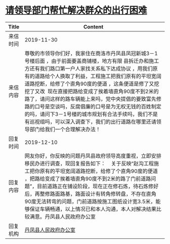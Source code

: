 # [请领导部门帮忙解决群众的出行困难](http://www.shangluo.gov.cn/zmhd/ldxxxx.jsp?urltype=leadermail.LeaderMailContentUrl&wbtreeid=1112&leadermailid=5584)

| Title |                                                                                                                                              Content                                                                                                                                               |
|:-----:|----------------------------------------------------------------------------------------------------------------------------------------------------------------------------------------------------------------------------------------------------------------------------------------------------|
| 来信时间  | 2019-11-30                                                                                                                                                                                                                                                                                         |
| 来信内容  | 尊敬的市领导你们好，我家住在商洛市丹凤县凤冠新城3－1号楼后面 ，由于前面要盖商铺楼，地方有限 县拆迁办和施工方还有我们路口第一户人家找关系私下达成协议 ，用我们原有的道路给个人换取了利益，工程施工把我们原有的平坦宽阔道路挖断，给修了个直角90度的便道 ，这条便道是修了又挖 挖了又改  现在直接把路给变成了挨着墙直角90度不到2米的路了，请问这样的路车辆能上来吗，党中央提倡的要致富先修路的口号是空谈吗，反腐倡廉的口号是为无权无钱的百姓制定的吗，请问下3－1号楼的城市规划有合法手续吗，我们不是有巡视组吗，可以深入调查下，我们的出行道路在哪里还请领导部门给我们一个合理解决办法！ |
| 回复时间  | 2019-12-10                                                                                                                                                                                                                                                                                         |
| 回复内容  | 网友你好，你反映的问题丹凤县政府领导高度重视，立即安排移民办进行调查，现回复报告如下：    关于反映“赵沟工程施工把你原有的平坦宽阔道路挖断，给修了个直角90度的便道 ，把路给变成了挨着墙直角90度不到2米的路了门前道路问题”，目前道路正在铺设阶段，现在正在修石炼，待石炼修好后，再整修路面路基，路面设计有转角修转盘，不存在直角90度无法转弯的问题，门前道路按施工图纸设计宽3.5米，能够保证车辆畅通，以上情况已和本人沟通，本人对解决结果比较满意。丹凤县人民政府办公室                                                        |
| 回复机构  | [丹凤县人民政府办公室](../../category/agencies/丹凤县人民政府办公室.md)                                                                                                                                                                                                                                                |
